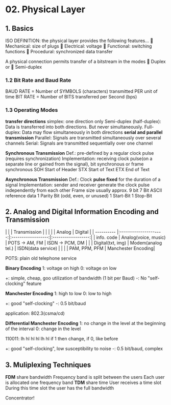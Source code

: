 # 02. Physical Layer

## 1. Basics
ISO DEFINITION: the physical layer provides the following features…
 Mechanical: size of plugs
 Electrical: voltage
 Functional: switching functions
 Procedural: synchronized data transfer

A physical connection permits transfer of a bitstream in the modes
 Duplex or
 Semi-duplex

### 1.2 Bit Rate and Baud Rate
BAUD RATE = Number of SYMBOLS (characters) transmitted PER unit of time
BIT RATE = Number of BITS transferred per Second (bps)

### 1.3 Operating Modes
**transfer directions**
simplex: one direction only
Semi-duplex (half-duplex): Data is transferred into both directions. But never simultaneously.
Full-duplex: Data may flow simultaneously in both directions
**serial and parallel transmission**
Parallel: Signals are transmitted simultaneously over several channels
Serial: Signals are transmitted sequentially over one channel

**Synchronous Transmission**
Def.: pre-defined by a regular clock pulse (requires synchronization)
Implementation: receiving clock pulse(on a separate line or gained from the signal), bit synchronous or frame synchronous
SOH Start of Header
STX Start of Text
ETX End of Text

**Asynchronous Transmission**
Def.: Clock __pulse fixed__ for the duration of a signal
Implementation: sender and receiver generate the clock pulse independently from each other 
Frame size usually approx. 9 bit
7 Bit ASCII reference data
1 Parity Bit (odd, even, or unused)
1 Start-Bit
1 Stop-Bit

## 2. Analog and Digital Information Encoding and Transmission

|            |                       | Transmission       |                    |
|            |                       | Analog             | Digital            |
| ---------- |:---------------------:|:------------------:|:------------------:|
| info. code | Analog(voice, music)  | POTS -> AM, FM     | ISDN -> PCM, DM    |
|            | Digital(txt, img)     | Modem(analog tel.) | ISDN(data service) |
|            |                       | PAM, PPM, PFM      | Manchester Encoding|

POTS: plain old telephone service

**Binary Encoding**
1: voltage on high
0: voltage on low

+: simple, cheap, goo utilization of bandwidth (1 bit per  Baud)
-: No "self-clocking" feature

**Manchester Encoding**
1: high to low
0: low to high

+: good "self-clocking"
-: 0.5 bit/baud

application: 802.3(csma/cd)

**Differential Manchester Encoding**
1: no change in the  level at the beginning of the interval
0: change in the level

110011: lh hl hl hl lh hl
if 1 then change, if 0, like before

+: good "self-clocking", low susceptibility to noise
-: 0.5 bit/baud, complex

## 3. Muliplexing Techniques
**FDM**
share bandwidth
Frequency band is split between the users
Each user is allocated one frequency band
**TDM**
share time
User receives a time slot
During this time slot the user has the full bandwidth

Concentrator!